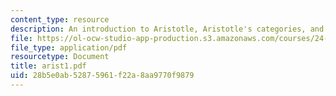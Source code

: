 ```yaml
---
content_type: resource
description: An introduction to Aristotle, Aristotle's categories, and change in physics.
file: https://ol-ocw-studio-app-production.s3.amazonaws.com/courses/24-200-ancient-philosophy-fall-2004/28b5e0ab52875961f22a8aa9770f9879_arist1.pdf
file_type: application/pdf
resourcetype: Document
title: arist1.pdf
uid: 28b5e0ab-5287-5961-f22a-8aa9770f9879
---
```


